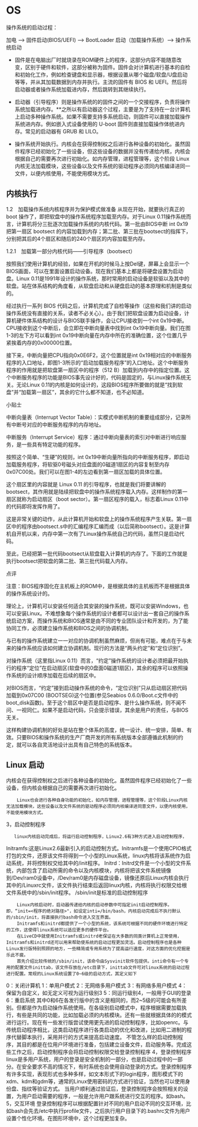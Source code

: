 # OS

操作系统的启动过程：

加电 --> 固件启动(BIOS/UEFI) --> BootLoader 启动（加载操作系统）--> 操作系统启动

- 固件是在电脑出厂时就烧录在ROM硬件上的程序，这部分内容不能随意改变，区别于硬件和软件，这部分被称为固件。固件会对计算机进行基本的自检和初始化工作，例如检查键盘和显示器，根据设置从哪个磁盘/软盘/U盘启动等等，并从其加载数据到内存并执行。主流的固件有 BIOS 和 UEFI。然后将启动器或者操作系统加载进内存，然后跳转到其继续执行。

- 启动器（引导程序）则是操作系统的的固件之间的一个交接程序，负责将操作系统加载进内存。**之所以有启动器这个过程，主要是为了支持在一台计算机上启动多种操作系统。如果不需要支持多系统启动，则固件可以直接加载操作系统进内存。例如嵌入式设备使用的 U-boot 固件则直接加载操作体统进内存。常见的启动器有 GRUB 和 LILO。

- 操作系统开始执行。内核会在获得控制权之后进行各种设备的初始化。虽然固件程序已经初始化了一些设备，但这些设备的数据并没有传递给内核，内核会根据自己的需要再次进行初始化。如内存管理，进程管理等，这个阶段 Linux 内核无法加载模块，这些设备以及文件系统的驱动程序必须同内核编译进同一文件，以便内核使用，不能使用模块方式。


## 内核执行

1.2　加载操作系统内核程序并为保护模式做准备
从现在开始，就要执行真正的 boot 操作了，即把软盘中的操作系统程序加载至内存。对于Linux 0.11操作系统而言，计算机将分三批逐次加载操作系统的内核代码。第一批由BIOS中断 int 0x19 把第一扇区 bootsect 的内容加载到内存；第二批、第三批在bootsect的指挥下，分别把其后的4个扇区和随后的240个扇区的内容加载至内存。

1.2.1　加载第一部分内核代码——引导程序（bootsect）

按照我们使用计算机的经验，如果在开机的时候马上按Del键，屏幕上会显示一个BIOS画面，可以在里面设置启动设备。现在我们基本上都是将硬盘设置为启动盘。Linux 0.11是1991年设计的操作系统，那时常用的启动设备是软驱以及其中的软盘。站在体系结构的角度看，从软盘启动和从硬盘启动的基本原理和机制是类似的。

经过执行一系列 BIOS 代码之后，计算机完成了自检等操作（这些和我们讲的启动操作系统没有直接的关系，读者不必关心）。由于我们把软盘设置为启动设备，计算机硬件体系结构的设计与BIOS联手操作，会让CPU接收到一个int 0x19中断。CPU接收到这个中断后，会立即在中断向量表中找到int 0x19中断向量。我们在图1-3的左下方可以看到int 0x19中断向量在内存中所在的准确位置，这个位置几乎紧挨着内存的0x00000位置。

接下来，中断向量把CPU指向0x0E6F2，这个位置就是int 0x19相对应的中断服务程序的入口地址，即图1-3所示的“启动加载服务程序”的入口地址。这个中断服务程序的作用就是把软盘第一扇区中的程序（512 B）加载到内存中的指定位置。这个中断服务程序的功能是BIOS事先设计好的，代码是固定的，与Linux操作系统无关。无论Linux 0.11的内核是如何设计的，这段BIOS程序所要做的就是“找到软盘”并“加载第一扇区”，其余的它什么都不知道，也不必知道。

小贴士

中断向量表（Interrupt Vector Table）：实模式中断机制的重要组成部分，记录所有中断号对应的中断服务程序的内存地址。

中断服务（Interrupt Service）程序：通过中断向量表的索引对中断进行响应服务，是一些具有特定功能的程序。



按照这个简单、“生硬”的规则，int 0x19中断向量所指向的中断服务程序，即启动加载服务程序，将软驱0号磁头对应盘面的0磁道1扇区的内容复制至内存0x07C00处。我们可以在图1-4的左边看到第一扇区加载的具体位置。



这个扇区里的内容就是 Linux 0.11 的引导程序，也就是我们将要讲解的bootsect，其作用就是陆续把软盘中的操作系统程序载入内存。这样制作的第一扇区就称为启动扇区（boot sector）。第一扇区程序的载入，标志着Linux 0.11中的代码即将发挥作用了。

这是非常关键的动作，从此计算机开始和软盘上的操作系统程序产生关联。第一扇区中的程序由bootsect.s中的汇编程序汇编而成（以后简称bootsect）。这是计算机自开机以来，内存中第一次有了Linux操作系统自己的代码，虽然只是启动代码。

至此，已经把第一批代码bootsect从软盘载入计算机的内存了。下面的工作就是执行bootsect把软盘的第二批、第三批代码载入内存。

点评

注意：BIOS程序固化在主机板上的ROM中，是根据具体的主机板而不是根据具体的操作系统设计的。

理论上，计算机可以安装任何适合其安装的操作系统，既可以安装Windows，也可以安装Linux。不难想象每个操作系统的设计者都可以设计出一套自己的操作系统启动方案，而操作系统和BIOS通常是由不同的专业团队设计和开发的，为了能协同工作，必须建立操作系统和BIOS之间的协调机制。

与已有的操作系统建立一一对应的协调机制虽然麻烦，但尚有可能，难点在于与未来的操作系统应该如何建立协调机制。现行的方法是“两头约定”和“定位识别”。

对操作系统（这里指Linux 0.11）而言，“约定”操作系统的设计者必须把最开始执行的程序“定位”在启动扇区(软盘中的0盘面0磁道1扇区)，其余的程序可以依照操作系统的设计顺序加载在后续的扇区中。

对BIOS而言，“约定”接到启动操作系统的命令，“定位识别”只从启动扇区把代码加载到0x07C00 (BOOTSEG)这个位置(参见Seabios 0.6.0/Boot.c文件中的boot_disk函数)。至于这个扇区中是否是启动程序、是什么操作系统，则不闻不问、一视同仁。如果不是启动代码，只会提示错误，其余是用户的责任，与BIOS无关。

这样构建协调机制的好处是站在整个体系的高度，统一设计、统一安排，简单、有效。只要BIOS和操作系统的生产厂商开发的所有系统版本全部遵循此机制的约定，就可以各自灵活地设计出具有自己特色的系统版本。


## Linux 启动

内核会在获得控制权之后进行各种设备的初始化。虽然固件程序已经初始化了一些设备，但内核会根据自己的需要再次进行初始化。

        Linux也会进行各种自身功能的初始化，如内存管理，进程管理等，这个阶段Linux内核无法加载模块，这些设备以及文件系统的驱动程序必须同内核编译进同意文件，以便内核使用，不能使用模块方式。

 3，启动控制程序
 

 
       linux内核启动完成后，将运行启动控制程序，Linux2.6有3种方式进入启动控制程序，
Initramfs:这是Linux2.6最新引入的启动控制方式。Initramfs是一个使用CPIO格式打包的文件，还原该文件将得到一个小型的Linux系统，linux内核将该系统作为启动系统，并将控制权交给其中的/init程序。
Initrd：Initrd文件是一个小型的文件系统，内部包含了启动所需的命令以及内核模块，内核将把该文件系统镜像到/Dev/ram0设备中，/Dev/ram0是内存磁盘设备，镜像还原后Linux内核会执行其中的/Linuxrc文件，该文件执行结束后返回linux内核，内核将执行权限交给根文件系统中的/sbin/init程序。
/sbin/init是标准的启动控制程序

        Linux内核启动时，启动器传递给内核的启动参数中可指定init启动控制程序。即，“init=<程序的绝对路径>"，如设定inti=/bin/bash，内核启动完成后不执行默认的/sbin/init，将直接执行bash命令进入交互界面。
        Initramfs和initrd都提供了一个小型的系统，该系统可根据不同的硬件环境进行特定的工作，这使得linux系统可以适应更多的硬件平台。
        在LiveCD中就使用Initramfs或initrd老保证在大多数的同类计算机上正常使用，Initramfs和initrd还可以用来帮助使系统的启动过程更加灵活。启动控制程序也是各种Linux发行版特别照顾的地方，一些精简或专用系统为了提高运行速度，对这方面的优化挖掘是乐此不疲。
        首先介绍比较传统的/sbin/init，该命令由Sysvinit软件包提供。inti命令有一个专用的配置文件inittab，该文件存放在/etc目录下，inittab文件可对linux系统的启动过程进行配置。常规的Linux系统设置了0~6级的启动方式，其定义如下
0：关闭计算机
1：单用户模式
2：无网络多用户模式
3：有网络多用户模式
4：保留为自定义，如无定义可视为运行级别3
5：同运行级别4，一般用于GUI的登录
6：重启系统
其中0和6在各发行版中的含义是相同的，而2~5级的可能会有所差别。但都是作为启动操作系统使用。在各级别启动模式中，程序根据需要加载执行，有些是共同的功能，比如加载必须的内核模块。还有一些就根据具体的的模式进行运行。现在有一些发行版尝试使用更先进的启动控制程序，比如openrc。与传统启动程序相比，这类启动程序进行各类启动的优化和改进，比如用二进制的程序代替脚本执行，采用并行的方式来提高启动速度。
        不管怎么样的启动控制程序，其目的都是在位用户环境进行准备，包括建立设备文件，启动服务等。完成这些工作之后，启动控制程序会将启动控制权限交给登录控制程序
4，登录控制程序
        linux是多用户系统，用户的登录是安全机制的一部分，也是启动过程中的一部分。在安全要求不高的情况下，有时系统也会使用自动登录的方式。登录控制程序有许多实现，表现形式也多种多样，如文本形式下的login程序，图形模式下的xdm、kdm和gdm等，通常的Linux使用密码的方式进行验证，当然也可以使用身份盘、指纹等验证方式。
        当用户顺利通过验证后，登录控制程序会按照相关的设置，为用户启动需要的程序，一般是允许用户跟系统进行交互的程序。如bash。
5，交互环境
        登录控制程序可以根据配置针对不同的用户启动不同的交互环境，比如bash会先去/etc中执行profile文件，之后执行用户目录下的.bashrc文件为用户设置个性化环境。在图形环境中，这个过程更加复杂。